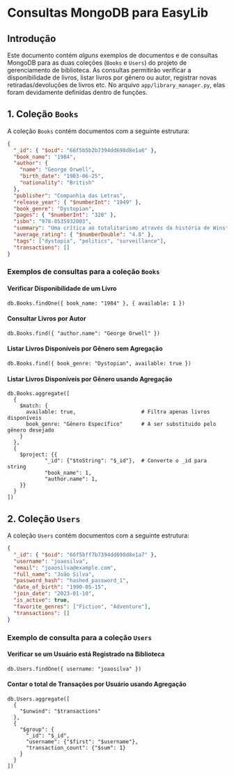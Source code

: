# Consultas MongoDB para EasyLib

## Introdução

Este documento contém _alguns_ exemplos de documentos e de consultas MongoDB para as duas coleções (`Books` e `Users`) do projeto de gerenciamento de biblioteca. As consultas permitirão verificar a disponibilidade de livros, listar livros por gênero ou autor, registrar novas retiradas/devoluções de livros etc. No arquivo `app/library_manager.py`, elas foram devidamente definidas dentro de funções.

## 1. Coleção `Books`

A coleção `Books` contém documentos com a seguinte estrutura:

```json
{
  "_id": { "$oid": "66f5b5b2b7394dd698d8e1a6" },
  "book_name": "1984",
  "author": {
    "name": "George Orwell",
    "birth_date": "1903-06-25",
    "nationality": "British"
  },
  "publisher": "Companhia das Letras",
  "release_year": { "$numberInt": "1949" },
  "book_genre": "Dystopian",
  "pages": { "$numberInt": "328" },
  "isbn": "978-8535932003",
  "summary": "Uma crítica ao totalitarismo através da história de Winston Smith.",
  "average_rating": { "$numberDouble": "4.8" },
  "tags": ["dystopia", "politics", "surveillance"],
  "transactions": []
}
```

### Exemplos de consultas para a coleção `Books`

#### Verificar Disponibilidade de um Livro

```db.Books.findOne({ book_name: "1984" }, { available: 1 })```

#### Consultar Livros por Autor

```db.Books.find({ "author.name": "George Orwell" })```

#### Listar Livros Disponíveis por Gênero sem Agregação

```db.Books.find({ book_genre: "Dystopian", available: true })```

#### Listar Livros Disponíveis por Gênero usando Agregação
```
db.Books.aggregate([
  {
    $match: {
      available: true,                     # Filtra apenas livros disponíveis
      book_genre: "Gênero Específico"      # A ser substituido pelo gênero desejado
    }
  },
  {
    $project: {{
            "_id": {"$toString": "$_id"},  # Converte o _id para string
            "book_name": 1,
            "author.name": 1,
    }}
  }
])
```

## 2. Coleção `Users`

A coleção `Users` contém documentos com a seguinte estrutura:

```json
{
  "_id": { "$oid": "66f5bff7b7394dd698d8e1a7" },
  "username": "joaosilva",
  "email": "joaosilva@example.com",
  "full_name": "João Silva",
  "password_hash": "hashed_password_1",
  "date_of_birth": "1990-05-15",
  "join_date": "2023-01-10",
  "is_active": true,
  "favorite_genres": ["Fiction", "Adventure"],
  "transactions": []
}
```

### Exemplo de consulta para a coleção `Users`

#### Verificar se um Usuário está Registrado na Biblioteca

```db.Users.findOne({ username: "joaosilva" })```

#### Contar o total de Transações por Usuário usando Agregação
```
db.Users.aggregate([
  {
    "$unwind": "$transactions"
  },
  {
    "$group": {
      "_id": "$_id",
      "username": {"$first": "$username"},
      "transaction_count": {"$sum": 1}
    }
  }
])

